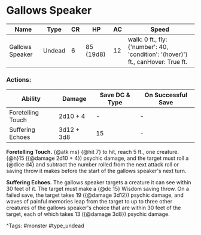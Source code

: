 # Gallows Speaker

| Name | Type | CR | HP | AC | Speed |
|------|------|----|----|----|-------|
| Gallows Speaker | Undead | 6 | 85 (19d8) | 12 | walk: 0 ft., fly: {'number': 40, 'condition': '(hover)'} ft., canHover: True ft. |

### Actions:

| Ability | Damage | Save DC & Type | On Successful Save |
|---------|--------|----------------|--------------------|
| Foretelling Touch | 2d10 + 4 | - | - |
| Suffering Echoes | 3d12 + 3d8 | 15 | - |


**Foretelling Touch.** {@atk ms} {@hit 7} to hit, reach 5 ft., one creature. {@h}15 ({@damage 2d10 + 4}) psychic damage, and the target must roll a {@dice d4} and subtract the number rolled from the next attack roll or saving throw it makes before the start of the gallows speaker's next turn.

**Suffering Echoes.** The gallows speaker targets a creature it can see within 30 feet of it. The target must make a {@dc 15} Wisdom saving throw. On a failed save, the target takes 19 ({@damage 3d12}) psychic damage, and waves of painful memories leap from the target to up to three other creatures of the gallows speaker's choice that are within 30 feet of the target, each of which takes 13 ({@damage 3d8}) psychic damage.

^Tags: #monster #type_undead